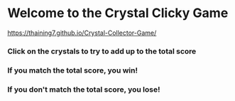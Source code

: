 # Welcome to the Crystal Clicky Game

https://thaining7.github.io/Crystal-Collector-Game/

### Click on the crystals to try to add up to the total score

### If you match the total score, you win!

### If you don't match the total score, you lose!
